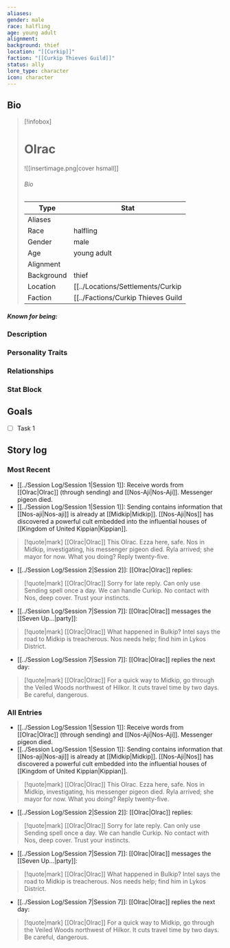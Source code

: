 ```yaml
---
aliases: 
gender: male
race: halfling
age: young adult
alignment: 
background: thief
location: "[[Curkip]]"
faction: "[[Curkip Thieves Guild]]"
status: ally
lore_type: character
icon: character
---
```

## Bio
> [!infobox]
> # Olrac
> ![[insertimage.png|cover hsmall]]
> ###### Bio
> | Type | Stat |
> | ---- | ---- |
> | Aliases | |
> | Race| halfling |
> | Gender| male|
> | Age | young adult|
> | Alignment|| 
> | Background| thief|
> | Location|  [[../Locations/Settlements/Curkip|Curkip]]|
> | Faction| [[../Factions/Curkip Thieves Guild|Curkip Thieves Guild]]| 
##### Known for being:
### Description
### Personality Traits
### Relationships
### Stat Block
## Goals
- [ ] Task 1
## Story log
### Most Recent
- [[../Session Log/Session 1|Session 1]]: Receive words from [[Olrac|Olrac]] (through sending) and [[Nos-Aji|Nos-Aji]]. Messenger pigeon died.
- [[../Session Log/Session 1|Session 1]]: Sending contains information that [[Nos-aji|Nos-aji]] is already at [[Midkip|Midkip]]. [[Nos-Aji|Nos]] has discovered a powerful cult embedded into the influential houses of [[Kingdom of United Kippian|Kippian]].
>[!quote|mark]  [[Olrac|Olrac]]
> This Olrac. Ezza here, safe. Nos in Midkip, investigating, his messenger pigeon died. Ryla arrived; she mayor for now. What you doing? Reply twenty-five.
- [[../Session Log/Session 2|Session 2]]: [[Olrac|Olrac]] replies:
> [!quote|mark]  [[Olrac|Olrac]]
> Sorry for late reply. Can only use  Sending spell once a day. We can handle Curkip. No contact with Nos, deep cover. Trust your instincts.
- [[../Session Log/Session 7|Session 7]]: [[Olrac|Olrac]] messages the [[Seven Up...|party]]:
>[!quote|mark] [[Olrac|Olrac]]
> What happened in Bulkip? Intel says the road to Midkip is treacherous. Nos needs help; find him in Lykos District.
- [[../Session Log/Session 7|Session 7]]: [[Olrac|Olrac]] replies the next day:
>[!quote|mark] [[Olrac|Olrac]]
> For a quick way to Midkip, go through the Veiled Woods northwest of Hilkor. It cuts travel time by two days. Be careful, dangerous.

### All Entries
- [[../Session Log/Session 1|Session 1]]: Receive words from [[Olrac|Olrac]] (through sending) and [[Nos-Aji|Nos-Aji]]. Messenger pigeon died.
- [[../Session Log/Session 1|Session 1]]: Sending contains information that [[Nos-aji|Nos-aji]] is already at [[Midkip|Midkip]]. [[Nos-Aji|Nos]] has discovered a powerful cult embedded into the influential houses of [[Kingdom of United Kippian|Kippian]].
>[!quote|mark]  [[Olrac|Olrac]]
> This Olrac. Ezza here, safe. Nos in Midkip, investigating, his messenger pigeon died. Ryla arrived; she mayor for now. What you doing? Reply twenty-five.
- [[../Session Log/Session 2|Session 2]]: [[Olrac|Olrac]] replies:
> [!quote|mark]  [[Olrac|Olrac]]
> Sorry for late reply. Can only use  Sending spell once a day. We can handle Curkip. No contact with Nos, deep cover. Trust your instincts.
- [[../Session Log/Session 7|Session 7]]: [[Olrac|Olrac]] messages the [[Seven Up...|party]]:
>[!quote|mark] [[Olrac|Olrac]]
> What happened in Bulkip? Intel says the road to Midkip is treacherous. Nos needs help; find him in Lykos District.
- [[../Session Log/Session 7|Session 7]]: [[Olrac|Olrac]] replies the next day:
>[!quote|mark] [[Olrac|Olrac]]
> For a quick way to Midkip, go through the Veiled Woods northwest of Hilkor. It cuts travel time by two days. Be careful, dangerous.
